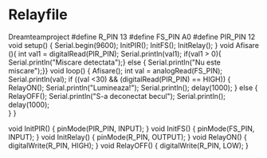 # Relayfile
Dreamteamproject 
#define R_PIN 13
#define FS_PIN A0
#define PIR_PIN 12
void setup()
{
  Serial.begin(9600);
  InitPIR();
  InitFS();
  InitRelay(); 
}
void Afisare (){
 int val1 = digitalRead(PIR_PIN);
 Serial.println(val1);
  if(val1 > 0){
    Serial.println("Miscare detectata");}
   else {
     Serial.println("Nu este miscare");}}
void loop()
{
 Afisare();
 int val = analogRead(FS_PIN);
 Serial.println(val);
 if ((val <30) && (digitalRead(PIR_PIN) == HIGH))
 {
    RelayON();
    Serial.println("Lumineaza!");
    Serial.println();
    delay(1000);
 }
  else {
    RelayOFF();
    Serial.println("S-a deconectat becul");
    Serial.println();
    delay(1000);    
  }
}
  
void InitPIR()
{
  pinMode(PIR_PIN, INPUT);
}
void InitFS()
{
pinMode(FS_PIN, INPUT);
}
void InitRelay()
{
pinMode(R_PIN, OUTPUT);
}
void RelayON()
{
  digitalWrite(R_PIN, HIGH);
}
void RelayOFF()
{
  digitalWrite(R_PIN, LOW);
}
